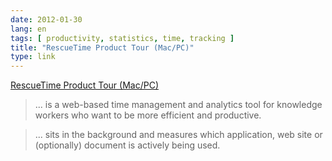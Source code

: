 ```yaml
---
date: 2012-01-30
lang: en
tags: [ productivity, statistics, time, tracking ]
title: "RescueTime Product Tour (Mac/PC)"
type: link
---
```


[RescueTime Product Tour (Mac/PC)](https://www.rescuetime.com/tour)

> ... is a web-based time management and analytics tool for knowledge
> workers who want to be more efficient and productive.

> ... sits in the background and measures which application, web site or
> (optionally) document is actively being used.

